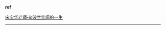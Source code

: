 **ref**

[宋宝华老师-io波兰壮阔的一生](https://mp.weixin.qq.com/s?__biz=MzAwMDUwNDgxOA==&mid=2652664116&idx=1&sn=7e08954c97f4fda1ee8c125ec0813a45&chksm=810f37a9b678bebf5d3385855254a12f1e9373bbfd3818605a7a995bac9d3bb94b062dd8574d&scene=21#wechat_redirect)

---